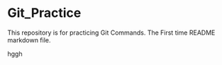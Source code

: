 # Git_Practice
This repository is for practicing Git Commands.
The First time README markdown file.


hggh 
